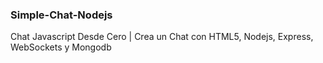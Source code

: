 ### Simple-Chat-Nodejs
Chat Javascript Desde Cero | Crea un Chat con HTML5, Nodejs, Express, WebSockets y Mongodb

